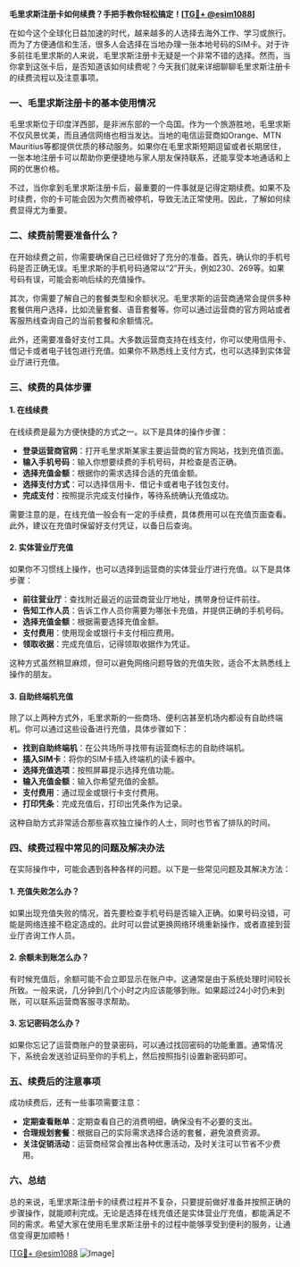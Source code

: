 **毛里求斯注册卡如何续费？手把手教你轻松搞定！[[TG💪+ @esim1088](https://t.me/s/esim1088)]**

在如今这个全球化日益加速的时代，越来越多的人选择去海外工作、学习或旅行。而为了方便通信和生活，很多人会选择在当地办理一张本地号码的SIM卡。对于许多前往毛里求斯的人来说，毛里求斯注册卡无疑是一个非常不错的选择。然而，当你拿到这张卡后，是否知道该如何续费呢？今天我们就来详细聊聊毛里求斯注册卡的续费流程以及注意事项。

### 一、毛里求斯注册卡的基本使用情况

毛里求斯位于印度洋西部，是非洲东部的一个岛国。作为一个旅游胜地，毛里求斯不仅风景优美，而且通信网络也相当发达。当地的电信运营商如Orange、MTN Mauritius等都提供优质的移动服务。如果你在毛里求斯短期逗留或者长期居住，一张本地注册卡可以帮助你更便捷地与家人朋友保持联系，还能享受本地通话和上网的优惠价格。

不过，当你拿到毛里求斯注册卡后，最重要的一件事就是记得定期续费。如果不及时续费，你的卡可能会因为欠费而被停机，导致无法正常使用。因此，了解如何续费显得尤为重要。

### 二、续费前需要准备什么？

在开始续费之前，你需要确保自己已经做好了充分的准备。首先，确认你的手机号码是否正确无误。毛里求斯的手机号码通常以“2”开头，例如230、269等。如果号码有误，可能会影响后续的充值操作。

其次，你需要了解自己的套餐类型和余额状况。毛里求斯的运营商通常会提供多种套餐供用户选择，比如流量套餐、语音套餐等。你可以通过运营商的官方网站或者客服热线查询自己的当前套餐和余额情况。

此外，还需要准备好支付工具。大多数运营商支持在线支付，你可以使用信用卡、借记卡或者电子钱包进行充值。如果你不熟悉线上支付方式，也可以选择到实体营业厅进行充值。

### 三、续费的具体步骤

#### 1. 在线续费

在线续费是最为方便快捷的方式之一。以下是具体的操作步骤：

- **登录运营商官网**：打开毛里求斯某家主要运营商的官方网站，找到充值页面。
- **输入手机号码**：输入你想要续费的手机号码，并检查是否正确。
- **选择充值金额**：根据你的需求选择合适的充值金额。
- **选择支付方式**：可以选择信用卡、借记卡或者电子钱包支付。
- **完成支付**：按照提示完成支付操作，等待系统确认充值成功。

需要注意的是，在线充值一般会有一定的手续费，具体费用可以在充值页面查看。此外，建议在充值时保留好支付凭证，以备日后查询。

#### 2. 实体营业厅充值

如果你不习惯线上操作，也可以选择到运营商的实体营业厅进行充值。以下是具体步骤：

- **前往营业厅**：查找附近最近的运营商营业厅地址，携带身份证件前往。
- **告知工作人员**：告诉工作人员你需要为哪张卡充值，并提供正确的手机号码。
- **选择充值金额**：根据需要选择充值金额。
- **支付费用**：使用现金或银行卡支付相应费用。
- **领取收据**：完成充值后，记得领取收据作为凭证。

这种方式虽然稍显麻烦，但可以避免网络问题导致的充值失败，适合不太熟悉线上操作的朋友。

#### 3. 自助终端机充值

除了以上两种方式外，毛里求斯的一些商场、便利店甚至机场内都设有自助终端机。你可以通过这些设备进行充值，具体步骤如下：

- **找到自助终端机**：在公共场所寻找带有运营商标志的自助终端机。
- **插入SIM卡**：将你的SIM卡插入终端机的读卡器中。
- **选择充值选项**：按照屏幕提示选择充值功能。
- **输入充值金额**：输入你希望充值的金额。
- **支付费用**：通过现金或银行卡支付费用。
- **打印凭条**：完成充值后，打印出凭条作为记录。

这种自助方式非常适合那些喜欢独立操作的人士，同时也节省了排队的时间。

### 四、续费过程中常见的问题及解决办法

在实际操作中，可能会遇到各种各样的问题。以下是一些常见问题及其解决方法：

#### 1. 充值失败怎么办？

如果出现充值失败的情况，首先要检查手机号码是否输入正确。如果号码没错，可能是网络连接不稳定造成的。此时可以尝试更换网络环境重新操作，或者直接到营业厅咨询工作人员。

#### 2. 余额未到账怎么办？

有时候充值后，余额可能不会立即显示在账户中。这通常是由于系统处理时间较长所致。一般来说，几分钟到几个小时之内应该能够到账。如果超过24小时仍未到账，可以联系运营商客服寻求帮助。

#### 3. 忘记密码怎么办？

如果你忘记了运营商账户的登录密码，可以通过找回密码的功能重置。通常情况下，系统会发送验证码至你的手机上，然后按照指引设置新密码即可。

### 五、续费后的注意事项

成功续费后，还有一些事项需要注意：

- **定期查看账单**：定期查看自己的消费明细，确保没有不必要的支出。
- **合理规划套餐**：根据自己的实际需求选择合适的套餐，避免浪费资源。
- **关注促销活动**：运营商经常会推出各种优惠活动，及时关注可以节省不少费用。

### 六、总结

总的来说，毛里求斯注册卡的续费过程并不复杂，只要提前做好准备并按照正确的步骤操作，就能顺利完成。无论是选择在线充值还是实体营业厅充值，都能满足不同的需求。希望大家在使用毛里求斯注册卡的过程中能够享受到便利的服务，让通信变得更加顺畅！

[[TG💪+ @esim1088](https://t.me/s/esim1088) ![Image](https://i.postimg.cc/4NQfJmqS/Snipaste-2025-05-13-00-14-12.png)]